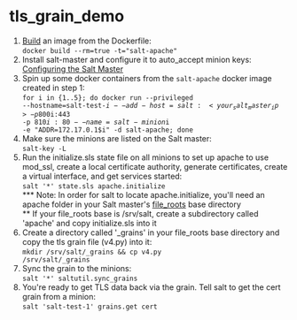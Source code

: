 # tls_grain_demo

1. [Build](https://docs.docker.com/reference/commandline/build/ "Build a docker image") an image from the Dockerfile:  
<code>docker build --rm=true -t="salt-apache"</code>
2. Install salt-master and configure it to auto_accept minion keys:  
[Configuring the Salt Master](http://docs.saltstack.com/en/latest/ref/configuration/master.html#auto-accept "Auto Accepting Keys")
3. Spin up some docker containers from the <code>salt-apache</code> docker image created in step 1:  
<code>for i in {1..5}; do docker run --privileged --hostname=salt-test-$i --add-host=salt:<your_salt_master_ip> -p 800$i:443 -p 810$i:80 --name=salt-minion$i -e "ADDR=172.17.0.1$i" -d salt-apache; done</code>
4. Make sure the minions are listed on the Salt master:  
<code>salt-key -L</code>
5. Run the initialize.sls state file on all minions to set up apache to use mod_ssl, create a local certificate authority, generate certificates, create a virtual interface, and get services started:  
<code>salt '*' state.sls apache.initialize</code>  
*** Note: In order for salt to locate apache.initialize, you'll need an apache folder in your Salt master's [file_roots](http://docs.saltstack.com/en/latest/ref/file_server/file_roots.html "File Roots") base directory  
** If your file_roots base is /srv/salt, create a subdirectory called 'apache' and copy initialize.sls into it
6. Create a directory called '_grains' in your file_roots base directory and copy the tls grain file (v4.py) into it:  
<code>mkdir /srv/salt/_grains && cp v4.py /srv/salt/_grains</code>
7. Sync the grain to the minions:  
<code>salt '*' saltutil.sync_grains</code>
8. You're ready to get TLS data back via the grain. Tell salt to get the cert grain from a minion:  
<code>salt 'salt-test-1' grains.get cert</code>

